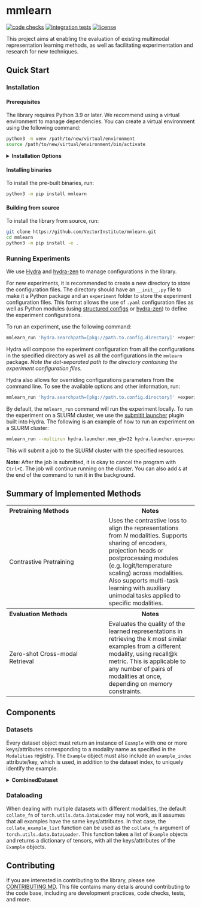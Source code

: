 # mmlearn
[![code checks](https://github.com/VectorInstitute/mmlearn/actions/workflows/code_checks.yml/badge.svg)](https://github.com/VectorInstitute/mmlearn/actions/workflows/code_checks.yml)
[![integration tests](https://github.com/VectorInstitute/mmlearn/actions/workflows/integration_tests.yml/badge.svg)](https://github.com/VectorInstitute/mmlearn/actions/workflows/integration_tests.yml)
[![license](https://img.shields.io/github/license/VectorInstitute/mmlearn.svg)](https://github.com/VectorInstitute/mmlearn/blob/main/LICENSE)

This project aims at enabling the evaluation of existing multimodal representation learning methods, as well as facilitating
experimentation and research for new techniques.

## Quick Start
### Installation
#### Prerequisites
The library requires Python 3.9 or later. We recommend using a virtual environment to manage dependencies. You can create
a virtual environment using the following command:
```bash
python3 -m venv /path/to/new/virtual/environment
source /path/to/new/virtual/environment/bin/activate
```

<details>
<summary><b>Installation Options</b></summary>
You can install optional dependencies to enable additional features. Use one or more of the pip extras listed below to
install the desired dependencies.

<table>
<tr>
<th style="text-align: left; width: 150px"> pip extra </th>
<th style="text-align: center"> Dependencies </th>
<th style="text-align: center"> Notes </th>
</tr>

<tr>
<td>
vision
</td>
<td>
"torchvision", "opencv-python", "timm"
</td>
<td>
Enables image processing and vision tasks.
</td>
</tr>

<tr>
<td>
audio
</td>
<td>
"torchaudio"
</td>
<td>
Enables audio processing and tasks.
</td>
</tr>

<tr>
<td>
peft
</td>
<td>
"peft"
</td>
<td>
Uses the <a href=https://huggingface.co/docs/peft/index>PEFT</a> library to enable parameter-efficient fine-tuning.
</td>
</tr>

</table>

For example, to install the library with the `vision` and `audio` extras, run:
```bash
python3 -m pip install mmlearn[vision,audio]
```

</details>

#### Installing binaries
To install the pre-built binaries, run:
```bash
python3 -m pip install mmlearn
```

#### Building from source
To install the library from source, run:

```bash
git clone https://github.com/VectorInstitute/mmlearn.git
cd mmlearn
python3 -m pip install -e .
```

### Running Experiments
We use [Hydra](https://hydra.cc/docs/intro/) and [hydra-zen](https://mit-ll-responsible-ai.github.io/hydra-zen/) to manage configurations
in the library.

For new experiments, it is recommended to create a new directory to store the configuration files. The directory should
have an `__init__.py` file to make it a Python package and an `experiment` folder to store the experiment configuration files.
This format allows the use of `.yaml` configuration files as well as Python modules (using [structured configs](https://hydra.cc/docs/tutorials/structured_config/intro/) or [hydra-zen](https://mit-ll-responsible-ai.github.io/hydra-zen/)) to define the experiment configurations.

To run an experiment, use the following command:
```bash
mmlearn_run 'hydra.searchpath=[pkg://path.to.config.directory]' +experiment=<name_of_experiment_yaml_file> experiment=your_experiment_name
```
Hydra will compose the experiment configuration from all the configurations in the specified directory as well as all the
configurations in the `mmlearn` package. *Note the dot-separated path to the directory containing the experiment configuration
files.*

Hydra also allows for overriding configurations parameters from the command line. To see the available options and other information, run:
```bash
mmlearn_run 'hydra.searchpath=[pkg://path.to.config.directory]' +experiment=<name_of_experiment_yaml_file> --help
```

By default, the `mmlearn_run` command will run the experiment locally. To run the experiment on a SLURM cluster, we use
the [submitit launcher](https://hydra.cc/docs/plugins/submitit_launcher/) plugin built into Hydra. The following is an example
of how to run an experiment on a SLURM cluster:
```bash
mmlearn_run --multirun hydra.launcher.mem_gb=32 hydra.launcher.qos=your_qos hydra.launcher.partition=your_partition hydra.launcher.gres=gpu:4 hydra.launcher.cpus_per_task=8 hydra.launcher.tasks_per_node=4 hydra.launcher.nodes=1 hydra.launcher.stderr_to_stdout=true hydra.launcher.timeout_min=60 '+hydra.launcher.additional_parameters={export: ALL}' 'hydra.searchpath=[pkg://path.to.config.directory]' +experiment=<name_of_experiment_yaml_file> experiment=your_experiment_name
```
This will submit a job to the SLURM cluster with the specified resources.

**Note**: After the job is submitted, it is okay to cancel the program with `Ctrl+C`. The job will continue running on
the cluster. You can also add `&` at the end of the command to run it in the background.


## Summary of Implemented Methods
<table>
<tr>
<th style="text-align: left; width: 250px"> Pretraining Methods </th>
<th style="text-align: center"> Notes </th>
</tr>
<tr>
<td>

Contrastive Pretraining
</td>
<td>
Uses the contrastive loss to align the representations from <i>N</i> modalities. Supports sharing of encoders, projection heads
or postprocessing modules (e.g. logit/temperature scaling) across modalities. Also supports multi-task learning with auxiliary
unimodal tasks applied to specific modalities.
</td>
</tr>
<tr>
<th style="text-align: left; width: 250px"> Evaluation Methods </th>
<th style="text-align: center"> Notes </th>
</tr>
<tr>
<td>

Zero-shot Cross-modal Retrieval
</td>
<td>
Evaluates the quality of the learned representations in retrieving the <i>k</i> most similar examples from a different modality,
using recall@k metric. This is applicable to any number of pairs of modalities at once, depending on memory constraints.
</td>
</tr>
</table>

## Components
### Datasets
Every dataset object must return an instance of `Example` with one or more keys/attributes corresponding to a modality name
as specified in the `Modalities` registry. The `Example` object must also include an `example_index` attribute/key, which
is used, in addition to the dataset index, to uniquely identify the example.

<details>
<summary><b>CombinedDataset</b></summary>

The `CombinedDataset` object is used to combine multiple datasets into one. It accepts an iterable of `torch.utils.data.Dataset`
and/or `torch.utils.data.IterableDataset` objects and returns an `Example` object from one of the datasets, given an index.
Conceptually, the `CombinedDataset` object is a concatenation of the datasets in the input iterable, so the given index
can be mapped to a specific dataset based on the size of the datasets. As iterable-style datasets do not support random access,
the examples from these datasets are returned in order as they are iterated over.

The `CombinedDataset` object also adds a `dataset_index` attribute to the `Example` object, corresponding to the index of
the dataset in the input iterable. Every example returned by the `CombinedDataset` will have an `example_ids` attribute,
which is instance of `Example` containing the same keys/attributes as the original example, with the exception of the
`example_index` and `dataset_index` attributes, with values being a tensor of the `dataset_index` and `example_index`.
</details>

### Dataloading
When dealing with multiple datasets with different modalities, the default `collate_fn` of `torch.utils.data.DataLoader`
may not work, as it assumes that all examples have the same keys/attributes. In that case, the `collate_example_list`
function can be used as the `collate_fn` argument of `torch.utils.data.DataLoader`. This function takes a list of `Example`
objects and returns a dictionary of tensors, with all the keys/attributes of the `Example` objects.

## Contributing

If you are interested in contributing to the library, please see [CONTRIBUTING.MD](CONTRIBUTING.MD). This file contains
many details around contributing to the code base, including are development practices, code checks, tests, and more.

